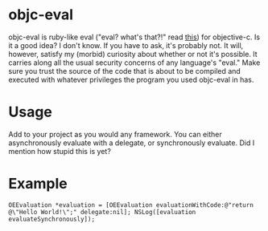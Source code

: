 objc-eval
=========

objc-eval is ruby-like eval ("eval? what's that?!" read [this](http://blog.grayproductions.net/articles/eval_isnt_quite_pure_evil "eval() Isn't Quite Pure Evil")) for objective-c. Is it a good idea? I don't know. If you have to ask, it's probably not. It will, however, satisfy my (morbid) curiosity about whether or not it's possible. It carries along all the usual security concerns of any language's "eval." Make sure you trust the source of the code that is about to be compiled and executed with whatever privileges the program you used objc-eval in has.

Usage
=====
Add to your project as you would any framework. You can either asynchronously evaluate with a delegate, or synchronously evaluate. Did I mention how stupid this is yet?

Example
=======
`OEEvaluation *evaluation = [OEEvaluation evaluationWithCode:@"return @\"Hello World!\";" delegate:nil];
NSLog([evaluation evaluateSynchronously]);`